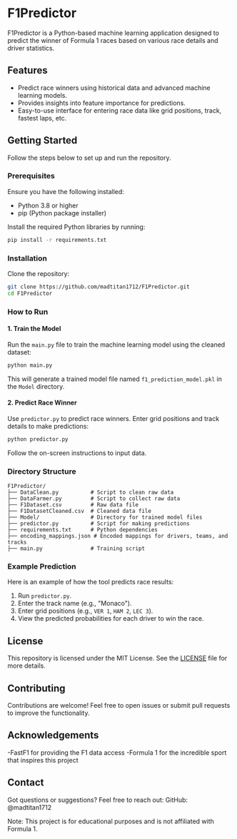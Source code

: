 # F1Predictor

F1Predictor is a Python-based machine learning application designed to predict the winner of Formula 1 races based on various race details and driver statistics.

## Features

- Predict race winners using historical data and advanced machine learning models.
- Provides insights into feature importance for predictions.
- Easy-to-use interface for entering race data like grid positions, track, fastest laps, etc.

## Getting Started

Follow the steps below to set up and run the repository.

### Prerequisites

Ensure you have the following installed:

- Python 3.8 or higher
- pip (Python package installer)

Install the required Python libraries by running:

```bash
pip install -r requirements.txt
```

### Installation

Clone the repository:

```bash
git clone https://github.com/madtitan1712/F1Predictor.git
cd F1Predictor
```

### How to Run

#### 1. Train the Model
Run the `main.py` file to train the machine learning model using the cleaned dataset:

```bash
python main.py
```

This will generate a trained model file named `f1_prediction_model.pkl` in the `Model` directory.

#### 2. Predict Race Winner
Use `predictor.py` to predict race winners. Enter grid positions and track details to make predictions:

```bash
python predictor.py
```

Follow the on-screen instructions to input data.

### Directory Structure

```
F1Predictor/
├── DataClean.py          # Script to clean raw data
├── DataFarmer.py         # Script to collect raw data
├── F1Dataset.csv         # Raw data file
├── F1DatasetCleaned.csv  # Cleaned data file
├── Model/                # Directory for trained model files
├── predictor.py          # Script for making predictions
├── requirements.txt      # Python dependencies
├── encoding_mappings.json # Encoded mappings for drivers, teams, and tracks
├── main.py               # Training script
```

### Example Prediction
Here is an example of how the tool predicts race results:

1. Run `predictor.py`.
2. Enter the track name (e.g., "Monaco").
3. Enter grid positions (e.g., `VER 1`, `HAM 2`, `LEC 3`).
4. View the predicted probabilities for each driver to win the race.

## License

This repository is licensed under the MIT License. See the [LICENSE](./LICENSE) file for more details.

## Contributing

Contributions are welcome! Feel free to open issues or submit pull requests to improve the functionality.

## Acknowledgements
  -FastF1 for providing the F1 data access
  -Formula 1 for the incredible sport that inspires this project

## Contact

Got questions or suggestions? Feel free to reach out:
GitHub: @madtitan1712

Note: This project is for educational purposes and is not affiliated with Formula 1.
